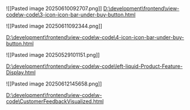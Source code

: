 

![[Pasted image 20250610092707.png]]
[D:\development\frontend\view-code\w-code\3-icon-icon-bar-under-buy-button.html](file:///d%3A/development/frontend/view-code/w-code/3-icon-icon-bar-under-buy-button.html)


![[Pasted image 20250611092344.png]]

[D:\development\frontend\view-code\w-code\4-icon-icon-bar-under-buy-button.html](file:///d%3A/development/frontend/view-code/w-code/4-icon-icon-bar-under-buy-button.html)

![[Pasted image 20250529101151.png]]


[D:\development\frontend\view-code\w-code\left-liquid-Product-Feature-Display.html](file:///d%3A/development/frontend/view-code/w-code/left-liquid-Product-Feature-Display.html)


![[Pasted image 20250612145658.png]]

[D:\development\frontend\view-code\w-code\CustomerFeedbackVisualized.html](file:///d%3A/development/frontend/view-code/w-code/CustomerFeedbackVisualized.html)
